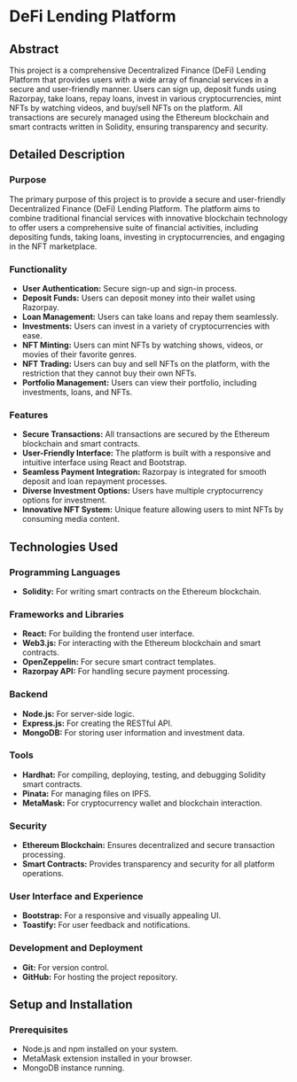 # DeFi Lending Platform

## Abstract
This project is a comprehensive Decentralized Finance (DeFi) Lending Platform that provides users with a wide array of financial services in a secure and user-friendly manner. Users can sign up, deposit funds using Razorpay, take loans, repay loans, invest in various cryptocurrencies, mint NFTs by watching videos, and buy/sell NFTs on the platform. All transactions are securely managed using the Ethereum blockchain and smart contracts written in Solidity, ensuring transparency and security.

## Detailed Description

### Purpose
The primary purpose of this project is to provide a secure and user-friendly Decentralized Finance (DeFi) Lending Platform. The platform aims to combine traditional financial services with innovative blockchain technology to offer users a comprehensive suite of financial activities, including depositing funds, taking loans, investing in cryptocurrencies, and engaging in the NFT marketplace.

### Functionality
- **User Authentication:** Secure sign-up and sign-in process.
- **Deposit Funds:** Users can deposit money into their wallet using Razorpay.
- **Loan Management:** Users can take loans and repay them seamlessly.
- **Investments:** Users can invest in a variety of cryptocurrencies with ease.
- **NFT Minting:** Users can mint NFTs by watching shows, videos, or movies of their favorite genres.
- **NFT Trading:** Users can buy and sell NFTs on the platform, with the restriction that they cannot buy their own NFTs.
- **Portfolio Management:** Users can view their portfolio, including investments, loans, and NFTs.

### Features
- **Secure Transactions:** All transactions are secured by the Ethereum blockchain and smart contracts.
- **User-Friendly Interface:** The platform is built with a responsive and intuitive interface using React and Bootstrap.
- **Seamless Payment Integration:** Razorpay is integrated for smooth deposit and loan repayment processes.
- **Diverse Investment Options:** Users have multiple cryptocurrency options for investment.
- **Innovative NFT System:** Unique feature allowing users to mint NFTs by consuming media content.

## Technologies Used

### Programming Languages
- **Solidity:** For writing smart contracts on the Ethereum blockchain.

### Frameworks and Libraries
- **React:** For building the frontend user interface.
- **Web3.js:** For interacting with the Ethereum blockchain and smart contracts.
- **OpenZeppelin:** For secure smart contract templates.
- **Razorpay API:** For handling secure payment processing.

### Backend
- **Node.js:** For server-side logic.
- **Express.js:** For creating the RESTful API.
- **MongoDB:** For storing user information and investment data.

### Tools
- **Hardhat:** For compiling, deploying, testing, and debugging Solidity smart contracts.
- **Pinata:** For managing files on IPFS.
- **MetaMask:** For cryptocurrency wallet and blockchain interaction.

### Security
- **Ethereum Blockchain:** Ensures decentralized and secure transaction processing.
- **Smart Contracts:** Provides transparency and security for all platform operations.

### User Interface and Experience
- **Bootstrap:** For a responsive and visually appealing UI.
- **Toastify:** For user feedback and notifications.

### Development and Deployment
- **Git:** For version control.
- **GitHub:** For hosting the project repository.

## Setup and Installation

### Prerequisites
- Node.js and npm installed on your system.
- MetaMask extension installed in your browser.
- MongoDB instance running.

